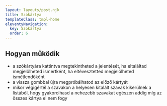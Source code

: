 ```yaml
---
layout: layouts/post.njk
title: Szókártya
templateClass: tmpl-home
eleventyNavigation:
  key: Szókártya
  order: 6
---
```


<script src="{{ '/assets/js/webcomponent-flashcard.js' | url }}"></script>
<!-- <script src="{{ '/js/webcomponent-flashcard.js' | url }}" async="async">DEVELOPMENT</script> -->

<!-- upgrade: npm install --save webcomponent-flashcard@X.X.X -->

<webcomponent-flashcard href="{{ '/public/spanish-hungarian.json' | url }}"></webcomponent-flashcard>

## Hogyan működik

- a szókártyára kattintva megtekintheted a jelentését, ha eltaláltad megjelölheted ismertként, ha eltévesztetted megjelölheted ismétlendőként
- a vissza gombbal újra megpróbálhatod az előző kártyát
- mikor végigértél a szavakon a helyesen kitalált szavak kikerülnek a listából, hogy gyakorolhasd a nehezebb szavakat egészen addig míg az összes kártya el nem fogy